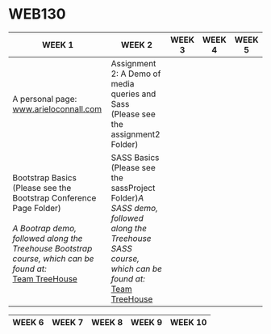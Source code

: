 # WEB130

**WEEK 1** | **WEEK 2** | **WEEK 3** | **WEEK 4** | **WEEK 5** |
---------- | ---------- | ---------- | ---------- | ---------- |
A personal page: www.arieloconnall.com |Assignment 2: A Demo of media queries and Sass <br> (Please see the assignment2 Folder)
Bootstrap Basics <br> (Please see the Bootstrap Conference Page Folder) <br><br> *A Bootrap demo, followed along the Treehouse Bootstrap course, which can be found at:*<br> [Team TreeHouse](https://teamtreehouse.com/library/bootstrap-4-basics-2)|SASS Basics <br> (Please see the sassProject Folder)*A SASS demo, followed along the Treehouse SASS course, which can be found at:*<br> [Team TreeHouse](https://teamtreehouse.com/library/sass-basics-2) | 


 **WEEK 6** | **WEEK 7** | **WEEK 8** | **WEEK 9** | **WEEK 10** |
  ---------- | ---------- | ---------- | ---------- | ---------- |
